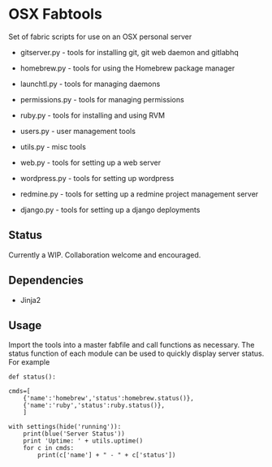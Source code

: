 # OSX Fabtools

Set of fabric scripts for use on an OSX personal server

* gitserver.py - tools for installing git, git web daemon and gitlabhq

* homebrew.py - tools for using the Homebrew package manager

* launchtl.py - tools for managing daemons

* permissions.py - tools for managing permissions

* ruby.py - tools for installing and using RVM

* users.py - user management tools

* utils.py - misc tools

* web.py - tools for setting up a web server

* wordpress.py - tools for setting up wordpress

* redmine.py - tools for setting up a redmine project management server

* django.py - tools for setting up a django deployments

## Status

Currently a WIP.  Collaboration welcome and encouraged.

## Dependencies

* Jinja2

## Usage

Import the tools into a master fabfile and call functions as necessary.  The status function of each module can be used to quickly display server status.  For example

	def status():
    
	cmds=[
		{'name':'homebrew','status':homebrew.status()},
		{'name':'ruby','status':ruby.status()},
		]

	with settings(hide('running')):
		print(blue('Server Status'))
		print 'Uptime: ' + utils.uptime()
		for c in cmds:
			print(c['name'] + " - " + c['status'])




